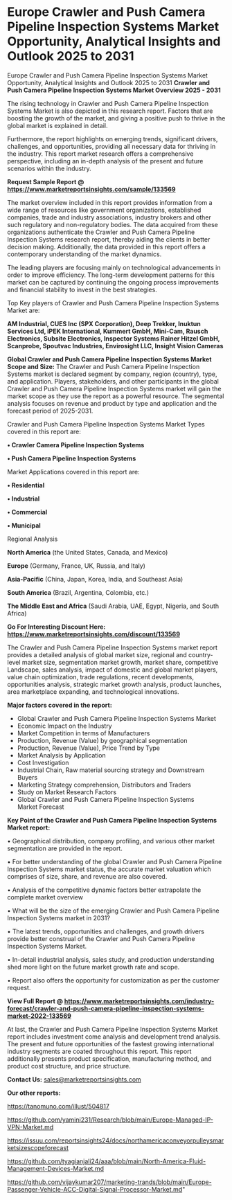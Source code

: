 # Europe Crawler and Push Camera Pipeline Inspection Systems Market Opportunity, Analytical Insights and Outlook 2025 to 2031
Europe Crawler and Push Camera Pipeline Inspection Systems Market Opportunity, Analytical Insights and Outlook 2025 to 2031
<Strong> Crawler and Push Camera Pipeline Inspection Systems Market Overview 2025 - 2031</strong>

The rising technology in Crawler and Push Camera Pipeline Inspection Systems Market is also depicted in this research report. Factors that are boosting the growth of the market, and giving a positive push to thrive in the global market is explained in detail.

Furthermore, the report highlights on emerging trends, significant drivers, challenges, and opportunities, providing all necessary data for thriving in the industry. This report market research offers a comprehensive perspective, including an in-depth analysis of the present and future scenarios within the industry.

<strong>Request Sample Report @ <a href=https://www.marketreportsinsights.com/sample/133569>https://www.marketreportsinsights.com/sample/133569</a></strong>

The market overview included in this report provides information from a wide range of resources like government organizations, established companies, trade and industry associations, industry brokers and other such regulatory and non-regulatory bodies. The data acquired from these organizations authenticate the Crawler and Push Camera Pipeline Inspection Systems research report, thereby aiding the clients in better decision making. Additionally, the data provided in this report offers a contemporary understanding of the market dynamics.

The leading players are focusing mainly on technological advancements in order to improve efficiency. The long-term development patterns for this market can be captured by continuing the ongoing process improvements and financial stability to invest in the best strategies.

Top Key players of Crawler and Push Camera Pipeline Inspection Systems Market are:

<strong>AM Industrial, CUES Inc (SPX Corporation), Deep Trekker, Inuktun Services Ltd, iPEK International, Kummert GmbH, Mini-Cam, Rausch Electronics, Subsite Electronics, Inspector Systems Rainer Hitzel GmbH, Scanprobe, Spoutvac Industries, Envirosight LLC, Insight Vision Cameras</strong>

<strong><b>Global Crawler and Push Camera Pipeline Inspection Systems Market Scope and Size:</b></strong>
The Crawler and Push Camera Pipeline Inspection Systems market is declared segment by company, region (country), type, and application. Players, stakeholders, and other participants in the global Crawler and Push Camera Pipeline Inspection Systems market will gain the market scope as they use the report as a powerful resource. The segmental analysis focuses on revenue and product by type and application and the forecast period of 2025-2031.

Crawler and Push Camera Pipeline Inspection Systems Market Types covered in this report are:

<strong>• Crawler Camera Pipeline Inspection Systems

• Push Camera Pipeline Inspection Systems</strong>

Market Applications covered in this report are:

<strong>• Residential

• Industrial

• Commercial

• Municipal</strong> 

Regional Analysis

<strong>North America</strong> (the United States, Canada, and Mexico)

<strong>Europe</strong> (Germany, France, UK, Russia, and Italy)

<strong>Asia-Pacific</strong> (China, Japan, Korea, India, and Southeast Asia)

<strong>South America</strong> (Brazil, Argentina, Colombia, etc.)

<strong>The Middle East and Africa</strong> (Saudi Arabia, UAE, Egypt, Nigeria, and South Africa)

<strong>Go For Interesting Discount Here: <a href=https://www.marketreportsinsights.com/discount/133569>https://www.marketreportsinsights.com/discount/133569</a></strong>

The Crawler and Push Camera Pipeline Inspection Systems market report provides a detailed analysis of global market size, regional and country-level market size, segmentation market growth, market share, competitive Landscape, sales analysis, impact of domestic and global market players, value chain optimization, trade regulations, recent developments, opportunities analysis, strategic market growth analysis, product launches, area marketplace expanding, and technological innovations.

<strong><b>Major factors covered in the report:</b></strong>
<ul>
  <li>Global Crawler and Push Camera Pipeline Inspection Systems Market </li>
  <li>Economic Impact on the Industry</li>
  <li>Market Competition in terms of Manufacturers</li>
  <li>Production, Revenue (Value) by geographical segmentation</li>
  <li>Production, Revenue (Value), Price Trend by Type</li>
  <li>Market Analysis by Application</li>
  <li>Cost Investigation</li>
  <li>Industrial Chain, Raw material sourcing strategy and Downstream Buyers</li>
  <li>Marketing Strategy comprehension, Distributors and Traders</li>
  <li>Study on Market Research Factors</li>
  <li>Global Crawler and Push Camera Pipeline Inspection Systems Market Forecast</li>
</ul>

<strong><b>Key Point of the Crawler and Push Camera Pipeline Inspection Systems Market report:</b></strong>

• Geographical distribution, company profiling, and various other market segmentation are provided in the report.

• For better understanding of the global Crawler and Push Camera Pipeline Inspection Systems market status, the accurate market valuation which comprises of size, share, and revenue are also covered.

• Analysis of the competitive dynamic factors better extrapolate the complete market overview

• What will be the size of the emerging Crawler and Push Camera Pipeline Inspection Systems market in 2031?

• The latest trends, opportunities and challenges, and growth drivers provide better construal of the Crawler and Push Camera Pipeline Inspection Systems Market.

• In-detail industrial analysis, sales study, and production understanding shed more light on the future market growth rate and scope.

• Report also offers the opportunity for customization as per the customer request.

<strong><b>View Full Report @ <a href=https://www.marketreportsinsights.com/industry-forecast/crawler-and-push-camera-pipeline-inspection-systems-market-2022-133569>https://www.marketreportsinsights.com/industry-forecast/crawler-and-push-camera-pipeline-inspection-systems-market-2022-133569</a></b></strong>


At last, the Crawler and Push Camera Pipeline Inspection Systems Market report includes investment come analysis and development trend analysis. The present and future opportunities of the fastest growing international industry segments are coated throughout this report. This report additionally presents product specification, manufacturing method, and product cost structure, and price structure.

<strong>Contact Us:</strong>
sales@marketreportsinsights.com

<strong>Our other reports:</strong>

<a href=https://tanomuno.com/illust/504817>https://tanomuno.com/illust/504817</a>

<a href=https://github.com/yamini231/Research/blob/main/Europe-Managed-IP-VPN-Market.md>https://github.com/yamini231/Research/blob/main/Europe-Managed-IP-VPN-Market.md</a>

<a href=https://issuu.com/reportsinsights24/docs/northamericaconveyorpulleysmarketsizescopeforecast>https://issuu.com/reportsinsights24/docs/northamericaconveyorpulleysmarketsizescopeforecast</a>

<a href=https://github.com/tyagianjali24/aaa/blob/main/North-America-Fluid-Management-Devices-Market.md>https://github.com/tyagianjali24/aaa/blob/main/North-America-Fluid-Management-Devices-Market.md</a>

<a href=https://github.com/vijaykumar207/marketing-trands/blob/main/Europe-Passenger-Vehicle-ACC-Digital-Signal-Processor-Market.md>https://github.com/vijaykumar207/marketing-trands/blob/main/Europe-Passenger-Vehicle-ACC-Digital-Signal-Processor-Market.md</a>"
